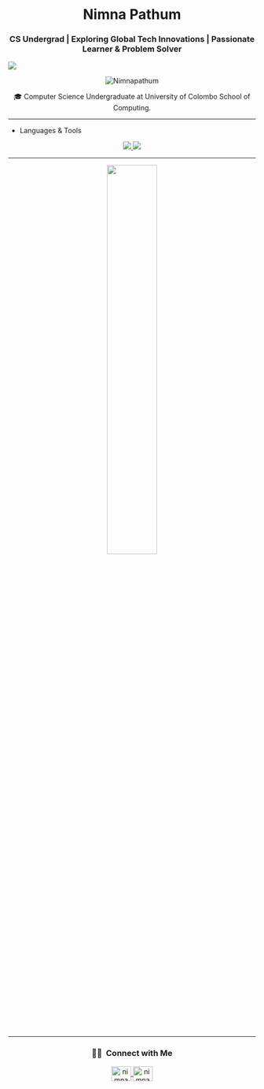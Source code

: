 <h1 align="center">Nimna Pathum</h1>

<h3 align="center">CS Undergrad | Exploring Global Tech Innovations | Passionate Learner & Problem Solver</h3>

![](https://github.com/halfrost/halfrost/blob/master/icons/header_1.png)

<p align="center"> <img src="https://komarev.com/ghpvc/?username=nimnapathum&label=Profile%20views&color=0e75b6&style=flat" alt="Nimnapathum" /> </p>

<div align='center'> 🎓   Computer Science Undergraduate at University of Colombo School of Computing.</div>
<hr>

- Languages & Tools
<p align="center">
  <a href="https://skillicons.dev">
    <img src="https://skillicons.dev/icons?i=py,scala,javascript,react,nodejs,c,cpp,rust,html,css,java,mysql,mongodb,express,php" />
  </a>
  <a href="https://skillicons.dev">
    <img src="https://skillicons.dev/icons?i=vscode,git,docker,linux,arduino,discord,stackoverflow" />
  </a>
</p>

<hr>

<p align='center'>
<img width="45%" src="https://github-readme-stats-ten-gilt.vercel.app/api?username=nimnapathum&show_icons=true&theme=gotham"/>
</p>
<hr>
<h3 align='center'> 🤝🏻 &nbsp;Connect with Me </h3>

<p align="center">
  <a href="https://www.linkedin.com/in/nimna-pathum-87a271266?utm_source=share&utm_campaign=share_via&utm_content=profile&utm_medium=android_app" target="blank">
    <img align="center" src="https://raw.githubusercontent.com/rahuldkjain/github-profile-readme-generator/master/src/images/icons/Social/linked-in-alt.svg" alt="nimna pathum" height="30" width="40" />
  </a>  

  <a href="https://discord.gg/nimna7657" target="blank">
    <img align="center" src="https://raw.githubusercontent.com/rahuldkjain/github-profile-readme-generator/master/src/images/icons/Social/discord.svg" alt="nimna7657" height="30" width="40" />
  </a>
</p>
